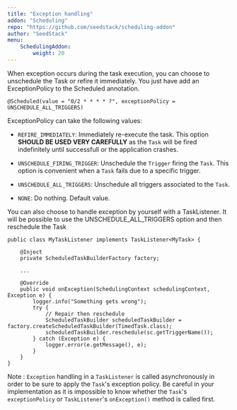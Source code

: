 ```yaml
---
title: "Exception handling"
addon: "Scheduling"
repo: "https://github.com/seedstack/scheduling-addon"
author: "SeedStack"
menu:
    SchedulingAddon:
        weight: 20
---
```


When exception occurs during the task execution, you can choose to unschedule the Task or refire it immediately. You just
have add an ExceptionPolicy to the Scheduled annotation.

    @Scheduled(value = "0/2 * * * * ?", exceptionPolicy = UNSCHEDULE_ALL_TRIGGERS)

ExceptionPolicy can take the following values:

- `REFIRE_IMMEDIATELY`: Immediately re-execute the task. This option **SHOULD BE USED VERY CAREFULLY** as the `Task` will be fired indefinitely until successfull or the application crashes.

- `UNSCHEDULE_FIRING_TRIGGER`: Unschedule the `Trigger` firing the `Task`. This option is convenient when a `Task` fails due
to a specific trigger.

- `UNSCHEDULE_ALL_TRIGGERS`: Unschedule all triggers associated to the `Task`.

- `NONE`: Do nothing. Default value.

You can also choose to handle exception by yourself with a TaskListener. It will be possible to use the
UNSCHEDULE_ALL_TRIGGERS option and then reschedule the Task

    public class MyTaskListener implements TaskListener<MyTask> {

        @Inject
        private ScheduledTaskBuilderFactory factory;

        ...

        @Override
        public void onException(SchedulingContext schedulingContext, Exception e) {
            logger.info("Something gets wrong");
            try {
                // Repair then reschedule
                ScheduledTaskBuilder scheduledTaskBuilder = factory.createScheduledTaskBuilder(TimedTask.class);
                scheduledTaskBuilder.reschedule(sc.getTriggerName());
            } catch (Exception e) {
                logger.error(e.getMessage(), e);
            }
        }
    }

Note : `Exception` handling in a `TaskListener` is called asynchronously in order to be sure to apply the `Task`'s exception policy. 
Be careful in your implementation as it is impossible to know whether the `Task`'s `exceptionPolicy` or `TaskListener`'s `onException()` method is called first.
